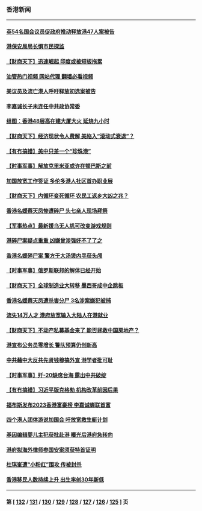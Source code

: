 ### 香港新闻
---
#### [英54名国会议员促政府推动释放港47人案被告](../../pages/ncid1349362/n13942858.md?03051645) 
#### [港保安局局长惧市民探监](../../pages/ncid1349362/n13939410.md?03051645) 
#### [【财商天下】迅速崛起 印度或被短板拖累](../../pages/ncid1349362/n13943125.md?03051645) 
#### [油管热门视频 网站代理 翻墙必看视频](http://138.2.39.72:81/youtube.html?epic-marker?03051645)
#### [美议员及流亡港人呼吁释放初选案被告](../../pages/ncid1349362/n13942984.md?03051645) 
#### [李嘉诚长子未连任中共政协常委](../../pages/ncid1349362/n13942685.md?03051645) 
#### [组图：香港48层高在建大厦大火 延烧九小时](../../pages/ncid1349362/n13941997.md?03051645) 
#### [【财商天下】经济现状令人费解 美陷入“滚动式衰退”？](../../pages/ncid1349362/n13941807.md?03051645) 
#### [【有冇搞错】美中只差一个“珍珠港”](../../pages/ncid1349362/n13941423.md?03051645) 
#### [【时事军事】解放克里米亚或许在顿巴斯之前](../../pages/ncid1349362/n13941100.md?03051645) 
#### [加国放宽工作签证 多伦多港人社区首办职业展](../../pages/ncid1349362/n13941285.md?03051645) 
#### [【财商天下】内循环变死循环 农民工返乡大凶之兆？](../../pages/ncid1349362/n13940421.md?03051645) 
#### [香港名媛蔡天凤惨遭碎尸 头七亲人现场拜祭](../../pages/ncid1349362/n13940162.md?03051645) 
#### [【军事热点】最新援乌无人机可改变游戏规则](../../pages/ncid1349362/n13939973.md?03051645) 
#### [港碎尸案疑点重重 凶嫌曾涉强奸不了了之](../../pages/ncid1349362/n13939672.md?03051645) 
#### [香港名媛碎尸案 警方于大汤煲内寻获头颅](../../pages/ncid1349362/n13938876.md?03051645) 
#### [【时事军事】俄罗斯联邦的解体已经开始](../../pages/ncid1349362/n13938634.md?03051645) 
#### [【财商天下】全球制造业大转移 墨西哥成中企跳板](../../pages/ncid1349362/n13938231.md?03051645) 
#### [香港名媛蔡天凤遭杀害分尸 3名涉案嫌犯被捕](../../pages/ncid1349362/n13937673.md?03051645) 
#### [流失14万人才 港府放宽输入大陆人在港就业](../../pages/ncid1349362/n13937282.md?03051645) 
#### [【财商天下】不动产私募基金来了 能否拯救中国房地产？](../../pages/ncid1349362/n13936928.md?03051645) 
#### [港宣布公务员零增长 警队预算仍创新高](../../pages/ncid1349362/n13936670.md?03051645) 
#### [中共藉中大反共先贤钱穆搞外宣 港学者批可耻](../../pages/ncid1349362/n13936500.md?03051645) 
#### [【时事军事】歼-20缺席台海 露出中共破绽](../../pages/ncid1349362/n13936391.md?03051645) 
#### [【有冇搞错】习近平版克格勃 机构改革前因后果](../../pages/ncid1349362/n13936446.md?03051645) 
#### [福布斯发布2023香港富豪榜 李嘉诚蝉联首富](../../pages/ncid1349362/n13936253.md?03051645) 
#### [四个港人团体游说加国会 吁放宽救生艇计划](../../pages/ncid1349362/n13936104.md?03051645) 
#### [基因编辑婴儿主犯获批赴港 曝光后港府急转向](../../pages/ncid1349362/n13935557.md?03051645) 
#### [港府拟海外律师参国安案须获特首证明](../../pages/ncid1349362/n13934625.md?03051645) 
#### [杜琪峯遭“小粉红”围攻 传被封杀](../../pages/ncid1349362/n13934615.md?03051645) 
#### [香港移民人数持续上升 出生率创30年新低](../../pages/ncid1349362/n13934564.md?03051645) 

---
#### 第 [ [132](./132.md?03051645) / [131](./131.md?03051645) / [130](./130.md?03051645) / [129](./129.md?03051645) / [128](./128.md?03051645) / [127](./127.md?03051645) / [126](./126.md?03051645) / [125](./125.md?03051645) ] 页
